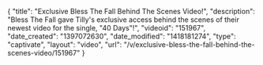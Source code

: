 {
    "title": "Exclusive Bless The Fall Behind The Scenes Video!",
    "description": "Bless The Fall gave Tilly's exclusive access behind the scenes of their newest video for the single, \"40 Days\"!",
    "videoid": "151967",
    "date_created": "1397072630",
    "date_modified": "1418181274",
    "type": "captivate",
    "layout": "video",
    "url": "\/v\/exclusive-bless-the-fall-behind-the-scenes-video\/151967"
}